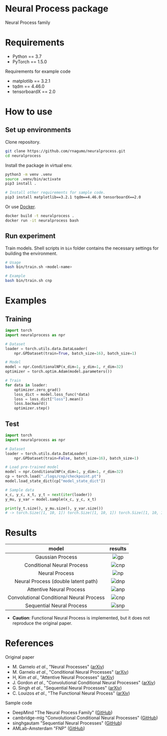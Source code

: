 
# Neural Process package

Neural Process family

# Requirements

* Python == 3.7
* PyTorch == 1.5.0

Requirements for example code

* matplotlib == 3.2.1
* tqdm == 4.46.0
* tensorboardX == 2.0

# How to use

## Set up environments

Clone repository.

```bash
git clone https://github.com/rnagumo/neuralprocess.git
cd neuralprocess
```

Install the package in virtual env.

```bash
python3 -m venv .venv
source .venv/bin/activate
pip3 install .

# Install other requirements for sample code.
pip3 install matplotlib==3.2.1 tqdm==4.46.0 tensorboardX==2.0
```

Or use [Docker](https://docs.docker.com/get-docker/).

```bash
docker build -t neuralprocess .
docker run -it neuralprocess bash
```

## Run experiment

Train models. Shell scripts in `bin` folder contains the necessary settings for building the environment.

```bash
# Usage
bash bin/train.sh <model-name>

# Example
bash bin/train.sh cnp
```

# Examples

## Training

```python
import torch
import neuralprocess as npr

# Dataset
loader = torch.utils.data.DataLoader(
    npr.GPDataset(train=True, batch_size=16), batch_size=1)

# Model
model = npr.ConditionalNP(x_dim=1, y_dim=1, r_dim=32)
optimizer = torch.optim.Adam(model.parameters())

# Train
for data in loader:
    optimizer.zero_grad()
    loss_dict = model.loss_func(*data)
    loss = loss_dict["loss"].mean()
    loss.backward()
    optimizer.step()
```

## Test

```python
import torch
import neuralprocess as npr

# Dataset
loader = torch.utils.data.DataLoader(
    npr.GPDataset(train=False, batch_size=16), batch_size=1)

# Load pre-trained model
model = npr.ConditionalNP(x_dim=1, y_dim=1, r_dim=32)
cp = torch.load("./logs/cnp/checkpoint.pt")
model.load_state_dict(cp["model_state_dict"])

# Sample data
x_c, y_c, x_t, y_t = next(iter(loader))
y_mu, y_var = model.sample(x_c, y_c, x_t)

print(y_t.size(), y_mu.size(), y_var.size())
# -> torch.Size([1, 10, 1]) torch.Size([1, 10, 1]) torch.Size([1, 10, 1])
```

# Results

|model|results|
|:-:|:-:|
|Gaussian Process|![gp](./images/gp.png)|
|Conditional Neural Process|![cnp](./images/cnp.png)|
|Neural Process|![np](./images/np.png)|
|Neural Process (double latent path)|![dnp](./images/dnp.png)|
|Attentive Neural Process|![anp](./images/anp.png)|
|Convolutional Conditional Neural Process|![cnp](./images/convcnp.png)|
|Sequential Neural Process|![snp](./images/snp.png)|

* **Caution**: Functional Neural Process is implemented, but it does not reproduce the original paper.

# References

Original paper

* M. Garnelo *et al*., "Neural Processes" ([arXiv](http://arxiv.org/abs/1807.01622))
* M. Garnelo *et al*., "Conditional Neural Processes" ([arXiv](http://arxiv.org/abs/1807.01613))
* H, Kim *et al*., "Attentive Neural Processes" ([arXiv](http://arxiv.org/abs/1901.05761))
* J. Gordon *et al*., "Convolutional Conditional Neural Processes" ([arXiv](http://arxiv.org/abs/1910.13556))
* G. Singh *et al*., "Sequential Neural Processes" ([arXiv](http://arxiv.org/abs/1906.10264))
* C. Louizos *et al*., "The Functional Neural Process" ([arXiv](http://arxiv.org/abs/1906.08324))

Sample code

* DeepMind "The Neural Process Family" ([GitHub](https://github.com/deepmind/neural-processes))
* cambridge-mlg "Convolutional Conditional Neural Processes" ([GitHub](https://github.com/cambridge-mlg/convcnp))
* singhgautam "Sequential Neural Processes" ([GitHub](https://github.com/singhgautam/snp))
* AMLab-Amsterdam "FNP" ([GitHub](https://github.com/AMLab-Amsterdam/FNP))
